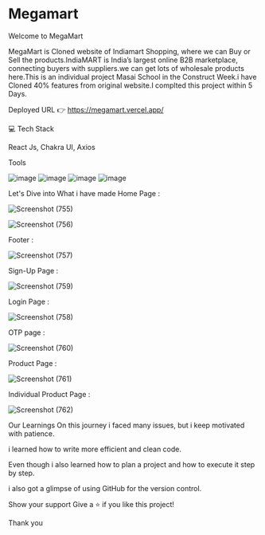 

# Megamart



Welcome to MegaMart

MegaMart is Cloned website of Indiamart Shopping, where we can Buy or Sell the products.IndiaMART is India’s largest online B2B marketplace, connecting buyers with suppliers.we can get lots of wholesale products here.This is an individual project Masai School in the Construct Week.i have Cloned 40% features from original website.I complted this project within 5 Days.


Deployed URL 👉 https://megamart.vercel.app/







💻 Tech Stack

React Js,
Chakra UI,
Axios




Tools

![image](https://user-images.githubusercontent.com/80309747/229348866-a41c6e5d-458a-4396-a0f6-ce974e5cfae0.png)
![image](https://user-images.githubusercontent.com/80309747/229348874-6e5a14c8-46e7-457c-b14c-c2491866064f.png)
![image](https://user-images.githubusercontent.com/80309747/229348882-7a0c4058-7f44-48be-88a0-d37da699bbfc.png)
![image](https://user-images.githubusercontent.com/80309747/229348884-8fd728ce-a616-4341-a4ca-fe15677f0d3c.png)



Let's Dive into What i have made
Home Page :


![Screenshot (755)](https://user-images.githubusercontent.com/119391118/229427065-e63bfefe-2dad-49ca-8bf2-38bbc13ffa72.png)


![Screenshot (756)](https://user-images.githubusercontent.com/119391118/229427117-1c956fb3-64c4-4b0c-b05c-6b3de6999f31.png)

Footer :

![Screenshot (757)](https://user-images.githubusercontent.com/119391118/229427151-9a3c8251-16c7-4986-b3fd-2aa8f75adff2.png)

Sign-Up Page :

![Screenshot (759)](https://user-images.githubusercontent.com/119391118/229427275-b5089fb8-8855-4357-ae7b-9b449007428a.png)



Login Page :

![Screenshot (758)](https://user-images.githubusercontent.com/119391118/229427245-9a77ed69-fe63-481a-a9e6-77c65e5f3426.png)

OTP page :

![Screenshot (760)](https://user-images.githubusercontent.com/119391118/229427349-3091e9a2-567e-4adf-b0f8-513e571f40a7.png)


Product Page :

![Screenshot (761)](https://user-images.githubusercontent.com/119391118/229427399-3e0c1fb2-8982-43ce-961c-45ae77248463.png)


Individual Product Page :

![Screenshot (762)](https://user-images.githubusercontent.com/119391118/229427450-b37fe822-9b2c-4d77-a495-6d675c9c1790.png)




Our Learnings
On this journey i faced many issues, but i keep motivated with patience.

i learned how to write more efficient and clean code.

Even though i also learned how to plan a project and how to execute it step by step.


i also got a glimpse of using GitHub for the version control.


Show your support
Give a ⭐️ if you like this project!

Thank you
